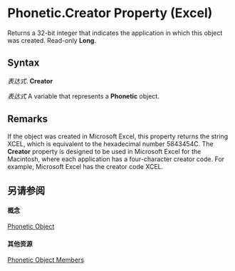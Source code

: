 
# Phonetic.Creator Property (Excel)

Returns a 32-bit integer that indicates the application in which this object was created. Read-only  **Long**.


## Syntax

 _表达式_. **Creator**

 _表达式_ A variable that represents a **Phonetic** object.


## Remarks

If the object was created in Microsoft Excel, this property returns the string XCEL, which is equivalent to the hexadecimal number 5843454C. The  **Creator** property is designed to be used in Microsoft Excel for the Macintosh, where each application has a four-character creator code. For example, Microsoft Excel has the creator code XCEL.


## 另请参阅


#### 概念


[Phonetic Object](297e85d5-e8f6-6009-c51a-0d3fe01efba0.md)
#### 其他资源


[Phonetic Object Members](http://msdn.microsoft.com/library/4875c308-cfdb-6427-997c-35f7d919efab%28Office.15%29.aspx)